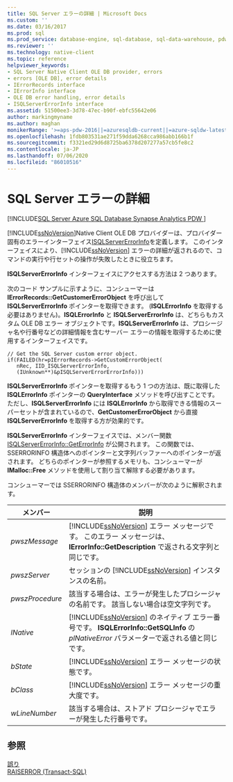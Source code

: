 ```yaml
---
title: SQL Server エラーの詳細 | Microsoft Docs
ms.custom: ''
ms.date: 03/16/2017
ms.prod: sql
ms.prod_service: database-engine, sql-database, sql-data-warehouse, pdw
ms.reviewer: ''
ms.technology: native-client
ms.topic: reference
helpviewer_keywords:
- SQL Server Native Client OLE DB provider, errors
- errors [OLE DB], error details
- IErrorRecords interface
- IErrorInfo interface
- OLE DB error handling, error details
- ISQLServerErrorInfo interface
ms.assetid: 51500ee3-3d78-47ec-b90f-ebfc55642e06
author: markingmyname
ms.author: maghan
monikerRange: '>=aps-pdw-2016||=azuresqldb-current||=azure-sqldw-latest||>=sql-server-2016||=sqlallproducts-allversions||>=sql-server-linux-2017||=azuresqldb-mi-current'
ms.openlocfilehash: 1fdb803531ae271f59dda6268cca986abb166b1f
ms.sourcegitcommit: f3321ed29d6d8725ba6378d207277a57cb5fe8c2
ms.contentlocale: ja-JP
ms.lasthandoff: 07/06/2020
ms.locfileid: "86010516"
---
```

# <a name="sql-server-error-detail"></a>SQL Server エラーの詳細
[!INCLUDE[SQL Server Azure SQL Database Synapse Analytics PDW ](../../includes/applies-to-version/sql-asdb-asdbmi-asa-pdw.md)]

  [!INCLUDE[ssNoVersion](../../includes/ssnoversion-md.md)]Native Client OLE DB プロバイダーは、プロバイダー固有のエラーインターフェイス[ISQLServerErrorInfo](https://msdn.microsoft.com/library/a8323b5c-686a-4235-a8d2-bda43617b3a1)を定義します。 このインターフェイスにより、[!INCLUDE[ssNoVersion](../../includes/ssnoversion-md.md)] エラーの詳細が返されるので、コマンドの実行や行セットの操作が失敗したときに役立ちます。  
  
 **ISQLServerErrorInfo** インターフェイスにアクセスする方法は 2 つあります。  
  
 次のコード サンプルに示すように、コンシューマーは **IErrorRecords::GetCustomerErrorObject** を呼び出して **ISQLServerErrorInfo** ポインターを取得できます。 (**ISQLErrorInfo** を取得する必要はありません)。**ISQLErrorInfo** と **ISQLServerErrorInfo** は、どちらもカスタム OLE DB エラー オブジェクトです。**ISQLServerErrorInfo** は、プロシージャ名や行番号などの詳細情報を含むサーバー エラーの情報を取得するために使用するインターフェイスです。  
  
```  
// Get the SQL Server custom error object.  
if(FAILED(hr=pIErrorRecords->GetCustomErrorObject(  
   nRec, IID_ISQLServerErrorInfo,  
   (IUnknown**)&pISQLServerErrorErrorInfo)))  
```  
  
 **ISQLServerErrorInfo** ポインターを取得するもう 1 つの方法は、既に取得した **ISQLErrorInfo** ポインターの **QueryInterface** メソッドを呼び出すことです。 ただし、**ISQLServerErrorInfo** には **ISQLErrorInfo** から取得できる情報のスーパーセットが含まれているので、**GetCustomerErrorObject** から直接 **ISQLServerErrorInfo** を取得する方が効果的です。  
  
 **ISQLServerErrorInfo** インターフェイスでは、メンバー関数 [ISQLServerErrorInfo::GetErrorInfo](../../relational-databases/native-client-ole-db-interfaces/isqlservererrorinfo-geterrorinfo-ole-db.md) が公開されます。 この関数では、SSERRORINFO 構造体へのポインターと文字列バッファーへのポインターが返されます。 どちらのポインターが参照するメモリも、コンシューマーが **IMalloc::Free** メソッドを使用して割り当て解除する必要があります。  
  
 コンシューマーでは SSERRORINFO 構造体のメンバーが次のように解釈されます。  
  
|メンバー|説明|  
|------------|-----------------|  
|*pwszMessage*|[!INCLUDE[ssNoVersion](../../includes/ssnoversion-md.md)] エラー メッセージです。 このエラー メッセージは、**IErrorInfo::GetDescription** で返される文字列と同じです。|  
|*pwszServer*|セッションの [!INCLUDE[ssNoVersion](../../includes/ssnoversion-md.md)] インスタンスの名前。|  
|*pwszProcedure*|該当する場合は、エラーが発生したプロシージャの名前です。 該当しない場合は空文字列です。|  
|*lNative*|[!INCLUDE[ssNoVersion](../../includes/ssnoversion-md.md)] のネイティブ エラー番号です。 **ISQLErrorInfo::GetSQLInfo** の *plNativeError* パラメーターで返される値と同じです。|  
|*bState*|[!INCLUDE[ssNoVersion](../../includes/ssnoversion-md.md)] エラー メッセージの状態です。|  
|*bClass*|[!INCLUDE[ssNoVersion](../../includes/ssnoversion-md.md)] エラー メッセージの重大度です。|  
|*wLineNumber*|該当する場合は、ストアド プロシージャでエラーが発生した行番号です。|  
  
## <a name="see-also"></a>参照  
 [誤り](../../relational-databases/native-client-ole-db-errors/errors.md)   
 [RAISERROR &#40;Transact-SQL&#41;](../../t-sql/language-elements/raiserror-transact-sql.md)  
  
  
